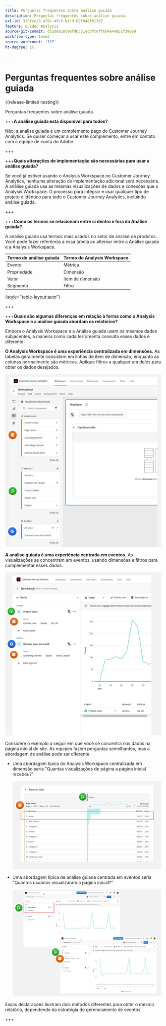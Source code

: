 ```yaml
---
title: Perguntas frequentes sobre análise guiada
description: Perguntas frequentes sobre análise guiada.
exl-id: 32bfce23-a59c-45cb-b1cd-82f048fb13d2
feature: Guided Analysis
source-git-commit: d5208a28c9efd6c31ecbfc6ff6b4e44a52f396e8
workflow-type: tm+mt
source-wordcount: '327'
ht-degree: 2%

---
```


# Perguntas frequentes sobre análise guiada

{{release-limited-testing}}

Perguntas frequentes sobre análise guiada.

+++**A análise guiada está disponível para todos?**

Não; a análise guiada é um complemento pago do Customer Journey Analytics. Se quiser começar a usar este complemento, entre em contato com a equipe de conta do Adobe.

+++

+++**Quais alterações de implementação são necessárias para usar a análise guiada?**

Se você já estiver usando o Analysis Workspace no Customer Journey Analytics, nenhuma alteração de implementação adicional será necessária. A análise guiada usa as mesmas visualizações de dados e conexões que o Analysis Workspace. O processo para integrar e usar qualquer tipo de projeto é idêntico para todo o Customer Journey Analytics, incluindo análise guiada.

+++

+++**Como os termos se relacionam entre si dentro e fora da Análise guiada?**

A análise guiada usa termos mais usados no setor de análise de produtos. Você pode fazer referência a essa tabela ao alternar entre a Análise guiada e a Analysis Workspace.

| Termo de análise guiada | Termo do Analysis Workspace |
| --- | --- |
| Evento  | Métrica |
| Propriedade | Dimensão |
| Valor | Item de dimensão |
| Segmento | Filtro |

{style="table-layout:auto"}

+++

+++**Quais são algumas diferenças em relação à forma como o Analysis Workspace e a análise guiada abordam os relatórios?**

Embora o Analysis Workspace e a Análise guiada usem os mesmos dados subjacentes, a maneira como cada ferramenta consulta esses dados é diferente.

**O Analysis Workspace é uma experiência centralizada em dimensões.** As tabelas geralmente consistem em linhas de item de dimensão, enquanto as colunas normalmente são métricas. Aplique filtros a qualquer um deles para obter os dados desejados.

![Estrutura do Workspace](assets/workspace-structure.png)

**A análise guiada é uma experiência centrada em eventos.** As visualizações se concentram em eventos, usando dimensões e filtros para complementar esses dados.

![Estrutura de análise guiada](assets/guided-analysis-structure.png)

Considere o exemplo a seguir em que você se concentra nos dados na página inicial do site. As equipes fazem perguntas semelhantes, mas a abordagem de análise pode ser diferente.

* Uma abordagem típica do Analysis Workspace centralizada em dimensão seria &quot;Quantas visualizações de página a página inicial recebeu?&quot;

  ![Dimension centralizado](assets/dimension-centered.png)

* Uma abordagem típica de análise guiada centrada em eventos seria &quot;Quantos usuários visualizaram a página inicial?&quot;

  ![Evento centralizado](assets/event-centered.png)

Essas declarações ilustram dois métodos diferentes para obter o mesmo relatório, dependendo da estratégia de gerenciamento de eventos.

+++
